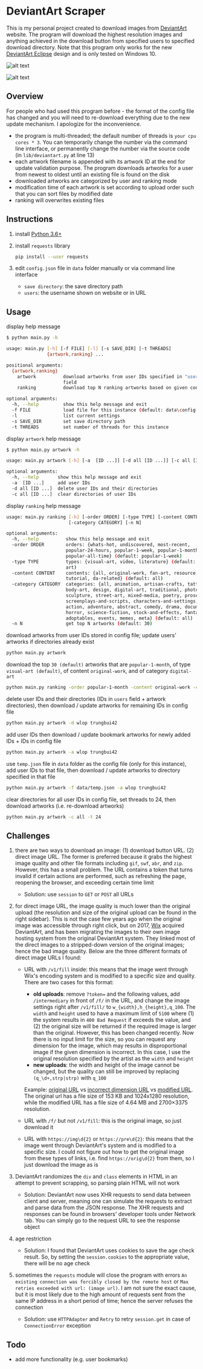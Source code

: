 # DeviantArt Scraper

This is my personal project created to download images from [DeviantArt](https://www.deviantart.com/) website. The program will download the highest resolution images and anything achieved in the download button from specified users to specified download directory. Note that this program only works for the new [DeviantArt Eclipse](https://www.deviantarteclipse.com/) design and is only tested on Windows 10.

![alt text](doc/download.gif?raw=true "download")

![alt text](doc/result.png?raw=true "result")

## Overview

For people who had used this program before - the format of the config file has changed and you will need to re-download everything due to the new update mechanism. I apologize for the inconvenience.

- the program is multi-threaded; the default number of threads is `your cpu cores * 3`. You can temporarily change the number via the command line interface, or permanently change the number via the source code (in `lib/deviantart.py` at line 13)
- each artwork filename is appended with its artwork ID at the end for update validation purpose. The program downloads artworks for a user from newest to oldest until an existing file is found on the disk
- downloaded artworks are categorized by user and ranking mode
- modification time of each artwork is set according to upload order such that you can sort files by modified date
- ranking will overwrites existing files

## Instructions

1. install [Python 3.6+](https://www.python.org/)

2. install `requests` library

    ```bash
    pip install --user requests
    ```

3. edit `config.json` file in `data` folder manually or via command line interface

    - `save directory`: the save directory path
    - `users`: the username shown on website or in URL

## Usage

display help message

```bash
$ python main.py -h

usage: main.py [-h] [-f FILE] [-l] [-s SAVE_DIR] [-t THREADS]
               {artwork,ranking} ...

positional arguments:
  {artwork,ranking}
    artwork          download artworks from user IDs specified in "users"
                     field
    ranking          download top N ranking artworks based on given conditions

optional arguments:
  -h, --help         show this help message and exit
  -f FILE            load file for this instance (default: data\config.json)
  -l                 list current settings
  -s SAVE_DIR        set save directory path
  -t THREADS         set number of threads for this instance
```

display `artwork` help message

```bash
$ python main.py artwork -h

usage: main.py artwork [-h] [-a  [ID ...]] [-d all [ID ...]] [-c all [ID ...]]

optional arguments:
  -h, --help       show this help message and exit
  -a  [ID ...]     add user IDs
  -d all [ID ...]  delete user IDs and their directories
  -c all [ID ...]  clear directories of user IDs
```

display `ranking` help message

```bash
usage: main.py ranking [-h] [-order ORDER] [-type TYPE] [-content CONTENT]
                       [-category CATEGORY] [-n N]

optional arguments:
  -h, --help          show this help message and exit
  -order ORDER        orders: {whats-hot, undiscovered, most-recent,
                      popular-24-hours, popular-1-week, popular-1-month,
                      popular-all-time} (default: popular-1-week)
  -type TYPE          types: {visual-art, video, literature} (default: visual-
                      art)
  -content CONTENT    contents: {all, original-work, fan-art, resource,
                      tutorial, da-related} (default: all)
  -category CATEGORY  categories: {all, animation, artisan-crafts, tattoo-and-
                      body-art, design, digital-art, traditional, photography,
                      sculpture, street-art, mixed-media, poetry, prose,
                      screenplays-and-scripts, characters-and-settings,
                      action, adventure, abstract, comedy, drama, documentary,
                      horror, science-fiction, stock-and-effects, fantasy,
                      adoptables, events, memes, meta} (default: all)
  -n N                get top N artworks (default: 30)

```

download artworks from user IDs stored in config file; update users' artworks if directories already exist

```bash
python main.py artwork
```

download the top `30 (default)` artworks that are `popular-1-month`, of type `visual-art (default)`, of content `original-work`, and of category `digital-art`

```bash
python main.py ranking -order popular-1-month -content original-work -category digital-art
```

delete user IDs and their directories (IDs in `users` field + artwork directories), then download / update artworks for remaining IDs in config file

```bash
python main.py artwork -d wlop trungbui42
```

add user IDs then download / update bookmark artworks for newly added IDs + IDs in config file

```bash
python main.py artwork -a wlop trungbui42
```

use `temp.json` file in `data` folder as the config file (only for this instance), add user IDs to that file, then download / update artworks to directory specified in that file

```bash
python main.py artwork -f data/temp.json -a wlop trungbui42
```

clear directories for all user IDs in config file, set threads to 24, then download artworks (i.e. re-download artworks)

```bash
python main.py artwork -c all -t 24
```

## Challenges

1. there are two ways to download an image: (1) download button URL. (2) direct image URL. The former is preferred because it grabs the highest image quality and other file formats including `gif`, `swf`, `abr`, and `zip`. However, this has a small problem. The URL contains a token that turns invalid if certain actions are performed, such as refreshing the page, reopening the browser, and exceeding certain time limit

    - Solution: use `session` to `GET` or `POST` all URLs

2. for direct image URL, the image quality is much lower than the original upload (the resolution and size of the original upload can be found in the right sidebar). This is not the case few years ago when the original image was accessible through right click, but on 2017, [Wix](https://www.wix.com/) acquired DeviantArt, and has been migrating the images to their own image hosting system from the original DeviantArt system. They linked most of the direct images to a stripped-down version of the original images; hence the bad image quality. Below are the three different formats of direct image URLs I found:

      - URL with `/v1/fill` inside: this means that the image went through Wix's encoding system and is modified to a specific size and quality. There are two cases for this format:
        - **old uploads**: remove `?token=` and the following values, add `/intermediary` in front of `/f/` in the URL, and change the image settings right after `/v1/fill/` to `w_{width},h_{height},q_100`. The `width` and `height` used to have a maximum limit of `5100` where (1) the system results in `400 Bad Request` if exceeds the value, and (2) the original size will be returned if the required image is larger than the original. However, this has been changed recently. Now there is no input limit for the size, so you can request any dimension for the image, which may results in disproportional image if the given dimension is incorrect. In this case, I use the original resolution specified by the artist as the `width` and `height`
        - **new uploads**: the width and height of the image cannot be changed, but the quality can still be improved by replacing `(q_\d+,strp|strp)` with `q_100`

        Example: [original URL](https://images-wixmp-ed30a86b8c4ca887773594c2.wixmp.com/f/90b0cf78-3356-43b3-a7a2-8e6bf0e85ef1/dcbojon-68d45ef2-5ab7-408b-bf04-cf6d21aa16b5.jpg/v1/fill/w_1024,h_1280,q_70,strp/lantern_by_guweiz_dcbojon-fullview.jpg?token=eyJ0eXAiOiJKV1QiLCJhbGciOiJIUzI1NiJ9.eyJzdWIiOiJ1cm46YXBwOjdlMGQxODg5ODIyNjQzNzNhNWYwZDQxNWVhMGQyNmUwIiwiaXNzIjoidXJuOmFwcDo3ZTBkMTg4OTgyMjY0MzczYTVmMGQ0MTVlYTBkMjZlMCIsIm9iaiI6W1t7ImhlaWdodCI6Ijw9MTI4MCIsInBhdGgiOiJcL2ZcLzkwYjBjZjc4LTMzNTYtNDNiMy1hN2EyLThlNmJmMGU4NWVmMVwvZGNib2pvbi02OGQ0NWVmMi01YWI3LTQwOGItYmYwNC1jZjZkMjFhYTE2YjUuanBnIiwid2lkdGgiOiI8PTEwMjQifV1dLCJhdWQiOlsidXJuOnNlcnZpY2U6aW1hZ2Uub3BlcmF0aW9ucyJdfQ.-Gv_pRk6mqruJcBsg_kIpdAyRdWGzSzAI_YQT0Umh_A) vs [incorrect dimension URL](https://images-wixmp-ed30a86b8c4ca887773594c2.wixmp.com/intermediary/f/90b0cf78-3356-43b3-a7a2-8e6bf0e85ef1/dcbojon-68d45ef2-5ab7-408b-bf04-cf6d21aa16b5.jpg/v1/fill/w_5100,h_5100,q_100/lantern_by_guweiz_dcbojon-fullview.jpg) vs [modified URL](https://images-wixmp-ed30a86b8c4ca887773594c2.wixmp.com/intermediary/f/90b0cf78-3356-43b3-a7a2-8e6bf0e85ef1/dcbojon-68d45ef2-5ab7-408b-bf04-cf6d21aa16b5.jpg/v1/fill/w_2190,h_2738,q_100/lantern_by_guweiz_dcbojon-fullview.jpg). The original url has a file size of 153 KB and 1024x1280 resolution, while the modified URL has a file size of 4.64 MB and 2700×3375 resolution.

      - URL with `/f/` but not `/v1/fill`: this is the original image, so just download it

      - URL with `https://img\d{2}` or `https://pre\d{2}`: this means that the image went through DeviantArt's system and is modified to a specific size. I could not figure out how to get the original image from these types of links, i.e. find `https://orig\d{2}` from them, so I just download the image as is

3. DeviantArt randomizes the `div` and `class` elements in HTML in an attempt to prevent scrapping, so parsing plain HTML will not work

    - Solution: DeviantArt now uses XHR requests to send data between client and server, meaning one can simulate the requests to extract and parse data from the JSON response. The XHR requests and responses can be found in browsers' developer tools under Network tab. You can simply go to the request URL to see the response object

4. age restriction

    - Solution: I found that DeviantArt uses cookies to save the age check result. So, by setting the `session.cookies` to the appropriate value, there will be no age check

5. sometimes the `requests` module will close the program with errors `An existing connection was forcibly closed by the remote host` or `Max retries exceeded with url: (image url)`. I am not sure the exact cause, but it is most likely due to the high amount of requests sent from the same IP address in a short period of time; hence the server refuses the connection

    - Solution: use `HTTPAdapter` and `Retry` to retry `session.get` in case of `ConnectionError` exception

## Todo

- add more functionality (e.g. user bookmarks)

